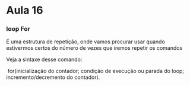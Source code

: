 # Aula 16

### 	loop For

É uma estrutura de repetição, onde vamos procurar usar quando estivermos certos do número de vezes que iremos repetir os comandos

Veja a sintaxe desse comando:

​	for(inicialização do contador; condição de execução ou parada do loop; 	incremento/decremento do contador). 

